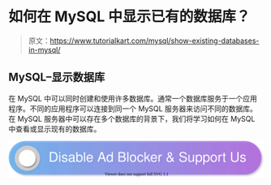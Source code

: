 # 如何在 MySQL 中显示已有的数据库？

> 原文：<https://www.tutorialkart.com/mysql/show-existing-databases-in-mysql/>

## MySQL–显示数据库

在 MySQL 中可以同时创建和使用许多数据库。通常一个数据库服务于一个应用程序。不同的应用程序可以连接到同一个 MySQL 服务器来访问不同的数据库。在 MySQL 服务器中可以存在多个数据库的背景下，我们将学习如何在 MySQL 中查看或显示现有的数据库。

[![](img/925da31b32d6bc3827932f6c8afb11bb.png)](https://www.tutorialkart.com/)
